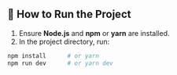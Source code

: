 ## 🚀 How to Run the Project

1. Ensure **Node.js** and **npm** or **yarn** are installed.
2. In the project directory, run:

```bash
npm install      # or yarn
npm run dev      # or yarn dev
